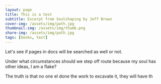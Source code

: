 ```yaml
---
layout: page
title: This is a test
subtitle: Excerpt from Soulshaping by Jeff Brown
cover-img: /assets/img/path.jpg
thumbnail-img: /assets/img/thumb.png
share-img: /assets/img/path.jpg
tags: [books, test]
---
```


Let's see if pages in docs will be searched as well or not.

Under what circumstances should we step off route because my soul has other ideas, I am a flake?

The truth is that no one el done the work to excavate it, they will have th
